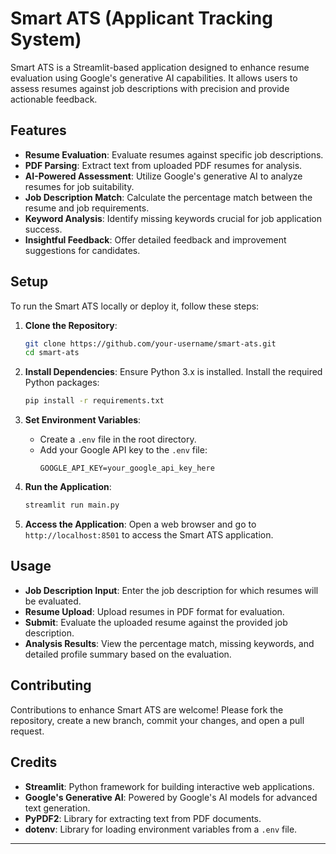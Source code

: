 # Smart ATS (Applicant Tracking System)

Smart ATS is a Streamlit-based application designed to enhance resume evaluation using Google's generative AI capabilities. It allows users to assess resumes against job descriptions with precision and provide actionable feedback.

## Features

- **Resume Evaluation**: Evaluate resumes against specific job descriptions.
- **PDF Parsing**: Extract text from uploaded PDF resumes for analysis.
- **AI-Powered Assessment**: Utilize Google's generative AI to analyze resumes for job suitability.
- **Job Description Match**: Calculate the percentage match between the resume and job requirements.
- **Keyword Analysis**: Identify missing keywords crucial for job application success.
- **Insightful Feedback**: Offer detailed feedback and improvement suggestions for candidates.

## Setup

To run the Smart ATS locally or deploy it, follow these steps:

1. **Clone the Repository**:
   ```bash
   git clone https://github.com/your-username/smart-ats.git
   cd smart-ats
   ```

2. **Install Dependencies**:
   Ensure Python 3.x is installed. Install the required Python packages:
   ```bash
   pip install -r requirements.txt
   ```

3. **Set Environment Variables**:
   - Create a `.env` file in the root directory.
   - Add your Google API key to the `.env` file:
     ```plaintext
     GOOGLE_API_KEY=your_google_api_key_here
     ```

4. **Run the Application**:
   ```bash
   streamlit run main.py
   ```

5. **Access the Application**:
   Open a web browser and go to `http://localhost:8501` to access the Smart ATS application.

## Usage

- **Job Description Input**: Enter the job description for which resumes will be evaluated.
- **Resume Upload**: Upload resumes in PDF format for evaluation.
- **Submit**: Evaluate the uploaded resume against the provided job description.
- **Analysis Results**: View the percentage match, missing keywords, and detailed profile summary based on the evaluation.

## Contributing

Contributions to enhance Smart ATS are welcome! Please fork the repository, create a new branch, commit your changes, and open a pull request.

## Credits

- **Streamlit**: Python framework for building interactive web applications.
- **Google's Generative AI**: Powered by Google's AI models for advanced text generation.
- **PyPDF2**: Library for extracting text from PDF documents.
- **dotenv**: Library for loading environment variables from a `.env` file.


---

